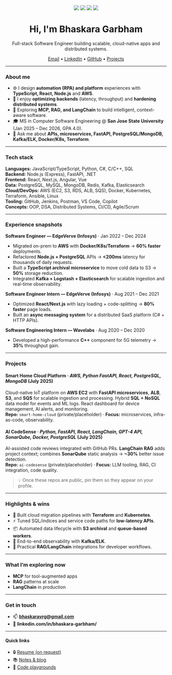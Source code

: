 <!-- Banner -->
<p align="center">
  <img src="https://img.shields.io/badge/Full--stack-Engineer-informational" />
  <img src="https://img.shields.io/badge/TypeScript-React-Node.js" />
  <img src="https://img.shields.io/badge/AWS-Cloud%20Native-orange" />
  <img src="https://img.shields.io/badge/Open%20to-Internships%20%26%20SWE%20roles-brightgreen" />
</p>

<h1 align="center">Hi, I'm Bhaskara Garbham</h1>

<p align="center">
Full-stack Software Engineer building scalable, cloud-native apps and distributed systems.
</p>

<p align="center">
  <a href="mailto:bhaskaravrg@gmail.com">Email</a> •
  <a href="https://www.linkedin.com/in/bhaskara-garbham/">LinkedIn</a> •
  <a href="https://github.com/<your-github-username>">GitHub</a> •
  <a href="#projects">Projects</a>
</p>

---

### About me

- ⚙️ I design **automation (RPA) and platform** experiences with **TypeScript, React, Node.js** and **AWS**.
- 🧩 I enjoy **optimizing backends** (latency, throughput) and **hardening distributed systems**.
- 🧠 Exploring **MCP, RAG, and LangChain** to build intelligent, context-aware software.
- 🎓 MS in Computer Software Engineering @ **San Jose State University** (Jan 2025 – Dec 2026, GPA 4.0).
- 💬 Ask me about **APIs, microservices, FastAPI, PostgreSQL/MongoDB, Kafka/ELK, Docker/K8s, Terraform**.

---

### Tech stack

**Languages:** JavaScript/TypeScript, Python, C#, C/C++, SQL  
**Backend:** Node.js (Express), FastAPI, .NET  
**Frontend:** React, Next.js, Angular, Vue  
**Data:** PostgreSQL, MySQL, MongoDB, Redis, Kafka, Elasticsearch  
**Cloud/DevOps:** AWS (EC2, S3, RDS, ALB, SQS), Docker, Kubernetes, Terraform, Ansible, Linux  
**Tooling:** GitHub, Jenkins, Postman, VS Code, Copilot  
**Concepts:** OOP, DSA, Distributed Systems, CI/CD, Agile/Scrum

---

### Experience snapshots

**Software Engineer — EdgeVerve (Infosys)** · Jan 2022 – Dec 2024  
- Migrated on-prem to **AWS** with **Docker/K8s/Terraform** → **60% faster** deployments.  
- Refactored **Node.js + PostgreSQL** APIs → **<200ms** latency for thousands of daily requests.  
- Built a **TypeScript archival microservice** to move cold data to S3 → **50%** storage reduction.  
- Integrated **Kafka + Logstash + Elasticsearch** for scalable ingestion and real-time observability.

**Software Engineer Intern — EdgeVerve (Infosys)** · Aug 2021 – Dec 2021  
- Optimized **React/Next.js** with lazy loading + code-splitting → **80% faster** page loads.  
- Built an **async messaging system** for a distributed SaaS platform (C# + HTTP APIs).

**Software Engineering Intern — Wavelabs** · Aug 2020 – Dec 2020  
- Developed a high-performance **C++** component for 5G telemetry → **35%** throughput gain.

---

### Projects
<a id="projects"></a>

#### Smart Home Cloud Platform · *AWS, Python FastAPI, React, PostgreSQL, MongoDB* (July 2025)
Cloud-native IoT platform on **AWS EC2** with **FastAPI microservices**, **ALB**, **S3**, and **SQS** for scalable ingestion and processing. Hybrid **SQL + NoSQL** data model for events and ML logs. React dashboard for device management, AI alerts, and monitoring.  
**Repo:** `smart-home-cloud` (private/placeholder) · **Focus:** microservices, infra-as-code, observability.

#### AI CodeSense · *Python, FastAPI, React, LangChain, GPT-4 API, SonarQube, Docker, PostgreSQL* (July 2025)
AI-assisted code reviews integrated with GitHub PRs. **LangChain RAG** adds project context; combines **SonarQube** static analysis → **~30%** better issue detection.  
**Repo:** `ai-codesense` (private/placeholder) · **Focus:** LLM tooling, RAG, CI integration, code quality.

> 💡 Once these repos are public, pin them so they appear on your profile.

---

### Highlights & wins

- 🚀 Built cloud migration pipelines with **Terraform** and **Kubernetes**.  
- ⚡ Tuned SQL/indices and service code paths for **low-latency APIs**.  
- 📦 Automated data lifecycle with **S3 archival** and **queue-based workers**.  
- 🔭 End-to-end observability with **Kafka/ELK**.  
- 🤖 Practical **RAG/LangChain** integrations for developer workflows.

---

### What I’m exploring now

- **MCP** for tool-augmented apps  
- **RAG** patterns at scale  
- **LangChain** in production

---

### Get in touch

- 📫 **bhaskaravrg@gmail.com**  
- 🔗 **linkedin.com/in/bhaskara-garbham/**

---

#### Quick links
- 🔒 [Resume (on request)](#)  
- 📚 [Notes & blog](#)  
- 🧪 [Code playgrounds](#)

<!-- Optional: GitHub Stats cards (uncomment if you like these) -->
<!--
<p align="center">
  <img src="https://github-readme-stats.vercel.app/api?username=<your-github-username>&show_icons=true" />
  <img src="https://github-readme-streak-stats.herokuapp.com/?user=<your-github-username>" />
</p>
-->
